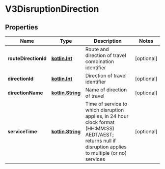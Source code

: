 # V3DisruptionDirection

## Properties
Name | Type | Description | Notes
------------ | ------------- | ------------- | -------------
**routeDirectionId** | [**kotlin.Int**](.md) | Route and direction of travel combination identifier |  [optional]
**directionId** | [**kotlin.Int**](.md) | Direction of travel identifier |  [optional]
**directionName** | [**kotlin.String**](.md) | Name of direction of travel |  [optional]
**serviceTime** | [**kotlin.String**](.md) | Time of service to which disruption applies, in 24 hour clock format (HH:MM:SS) AEDT/AEST; returns null if disruption applies to multiple (or no) services |  [optional]
